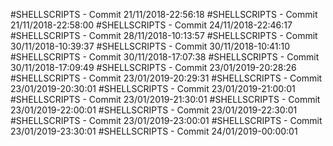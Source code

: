 #SHELLSCRIPTS - Commit 21/11/2018-22:56:18
#SHELLSCRIPTS - Commit 21/11/2018-22:58:00
#SHELLSCRIPTS - Commit 24/11/2018-22:46:17
#SHELLSCRIPTS - Commit 28/11/2018-10:13:57
#SHELLSCRIPTS - Commit 30/11/2018-10:39:37
#SHELLSCRIPTS - Commit 30/11/2018-10:41:10
#SHELLSCRIPTS - Commit 30/11/2018-17:07:38
#SHELLSCRIPTS - Commit 30/11/2018-17:09:49
#SHELLSCRIPTS - Commit 23/01/2019-20:28:26
#SHELLSCRIPTS - Commit 23/01/2019-20:29:31
#SHELLSCRIPTS - Commit 23/01/2019-20:30:01
#SHELLSCRIPTS - Commit 23/01/2019-21:00:01
#SHELLSCRIPTS - Commit 23/01/2019-21:30:01
#SHELLSCRIPTS - Commit 23/01/2019-22:00:01
#SHELLSCRIPTS - Commit 23/01/2019-22:30:01
#SHELLSCRIPTS - Commit 23/01/2019-23:00:01
#SHELLSCRIPTS - Commit 23/01/2019-23:30:01
#SHELLSCRIPTS - Commit 24/01/2019-00:00:01
